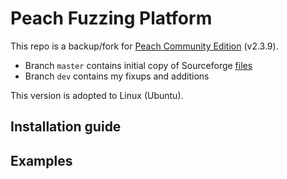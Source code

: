 # Peach Fuzzing Platform

This repo is a backup/fork for [Peach Community Edition](https://sourceforge.net/projects/peachfuzz/) (v2.3.9).

* Branch `master` contains initial copy of Sourceforge [files](https://sourceforge.net/projects/peachfuzz/files/Peach/2.3.9/)
* Branch `dev` contains my fixups and additions

This version is adopted to Linux (Ubuntu).


## Installation guide


## Examples

